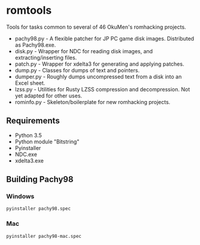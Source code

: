 # romtools
Tools for tasks common to several of 46 OkuMen's romhacking projects.

* pachy98.py - A flexible patcher for JP PC game disk images. Distributed as Pachy98.exe.
* disk.py - Wrapper for NDC for reading disk images, and extracting/inserting files.
* patch.py - Wrapper for xdelta3 for generating and applying patches.
* dump.py - Classes for dumps of text and pointers.
* dumper.py - Roughly dumps uncompressed text from a disk into an Excel sheet.
* lzss.py - Utilities for Rusty LZSS compression and decompression. Not yet adapted for other uses.
* rominfo.py - Skeleton/boilerplate for new romhacking projects.

## Requirements
* Python 3.5
* Python module "Bitstring"
* Pyinstaller
* NDC.exe
* xdelta3.exe

## Building Pachy98
### Windows
```pyinstaller pachy98.spec```

### Mac
```pyinstaller pachy98-mac.spec```
